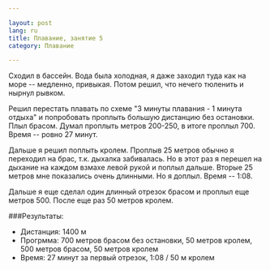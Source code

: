 ```yaml
---

layout: post  
lang: ru  
title: Плавание, занятие 5  
category: Плавание

---
```



Сходил в бассейн. Вода была холодная, я даже заходил туда как на море -- 
медленно, привыкая. Потом решил, что нечего тюленить и нырнул рывком.

Решил перестать плавать по схеме "3 минуты плавания - 1 минута отдыха"
и попробовать проплыть большую дистанцию без остановки. Плыл брасом. 
Думал проплыть метров 200-250, в итоге проплыл 700. Время -- ровно 
27 минут.

Дальше я решил поплыть кролем. Проплыв 25 метров обычно я переходил на 
брас, т.к. дыхалка забивалась. Но в этот раз я перешел на дыхание
на каждом взмахе левой рукой и поплыл дальше. Вторые 25 метров мне
показались очень длинными. Но я доплыл. Время -- 1:08.

Дальше я еще сделал один длинный отрезок брасом и проплыл еще метров 500. 
После еще раз 50 метров кролем.

###Результаты:

* Дистанция: 1400 м
* Прогрмма: 700 метров брасом без остановки, 50 метров кролем, 500 метров
  брасом, 50 метров кролем
* Время: 27 минут за первый отрезок, 1:08 / 50 м кролем
